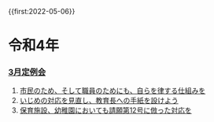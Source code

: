 {{first:2022-05-06}}

# 令和4年
      
### [3月定例会](./3-gatu/index.md)
1. [市民のため、そして職員のためにも、自らを律する仕組みを](./3-gatu/1-mizukara-rissuru-sikumi.md)
1. [いじめの対応を見直し、教育長への手紙を設けよう](./3-gatu/2-ijime-taiou-minaosi.md)
1. [保育施設、幼稚園においても請願第12号に倣った対応を](./3-gatu/3-hoiku-youchien-mask-kyosei-sinai.md)
